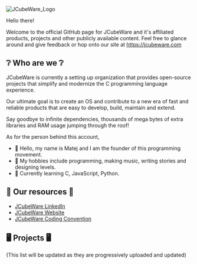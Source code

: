  ![JCubeWare_Logo](https://jcubeware.com/Public/Images/JCubeWareBanner.png)

Hello there!

Welcome to the official GitHub page for JCubeWare and it's affiliated products, 
projects and other publicly available content.
Feel free to glance around and give feedback or hop onto our site at 
https://jcubeware.com

## ❔  Who are we  ❔
JCubeWare is currently a setting up organization that provides open-source 
projects that simplify and modernize the C programming language experience.

Our ultimate goal is to create an OS and contribute to a new era of fast and 
reliable products that are easy to develop, build, maintain and extend.

Say goodbye to infinite dependencies, thousands of mega bytes of extra libraries
and RAM usage jumping through the roof!

As for the person behind this account, 
- 👋 Hello, my name is Matej and I am the founder of this programming movement.
- 📖 My hobbies include programming, making music, writing stories and designing levels.
- 🤔 Currently learning C, JavaScript, Python.

## 📖 Our resources 📖
- [JCubeWare LinkedIn](https://www.linkedin.com/in/matejsdev/)
- [JCubeWare Website](https://jcubeware.com)
- [JCubeWare Coding Convention](CodeConvention.md)

## 🖥️  Projects  🖥️
(This list will be updated as they are progressively uploaded and updated)
